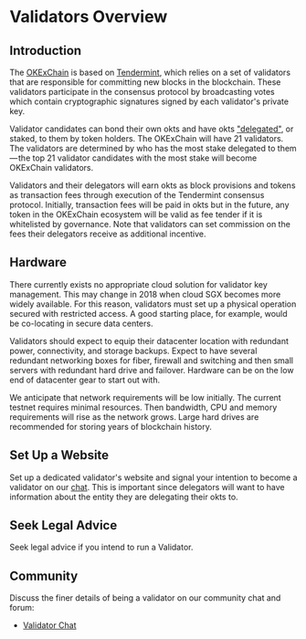<!--
order: 1
-->

# Validators Overview

## Introduction

The [OKExChain](../README.md) is based on [Tendermint](https://github.com/tendermint/tendermint/tree/master/docs/introduction), which relies on a set of validators that are responsible for committing new blocks in the blockchain. These validators participate in the consensus protocol by broadcasting votes which contain cryptographic signatures signed by each validator's private key.

Validator candidates can bond their own okts and have okts ["delegated"](../delegators/delegators-guide-cli.html), or staked, to them by token holders. The OKExChain will have 21 validators. The validators are determined by who has the most stake delegated to them — the top 21 validator candidates with the most stake will become OKExChain validators.

Validators and their delegators will earn okts as block provisions and tokens as transaction fees through execution of the Tendermint consensus protocol. Initially, transaction fees will be paid in okts but in the future, any token in the OKExChain ecosystem will be valid as fee tender if it is whitelisted by governance. Note that validators can set commission on the fees their delegators receive as additional incentive.


## Hardware

There currently exists no appropriate cloud solution for validator key management. This may change in 2018 when cloud SGX becomes more widely available. For this reason, validators must set up a physical operation secured with restricted access. A good starting place, for example, would be co-locating in secure data centers.

Validators should expect to equip their datacenter location with redundant power, connectivity, and storage backups. Expect to have several redundant networking boxes for fiber, firewall and switching and then small servers with redundant hard drive and failover. Hardware can be on the low end of datacenter gear to start out with.

We anticipate that network requirements will be low initially. The current testnet requires minimal resources. Then bandwidth, CPU and memory requirements will rise as the network grows. Large hard drives are recommended for storing years of blockchain history.

## Set Up a Website

Set up a dedicated validator's website and signal your intention to become a validator on our [chat](https://t.me/OKChainValidator). This is important since delegators will want to have information about the entity they are delegating their okts to.

## Seek Legal Advice

Seek legal advice if you intend to run a Validator.

## Community

Discuss the finer details of being a validator on our community chat and forum:

* [Validator Chat](https://t.me/OKChainValidator)
